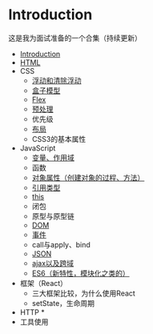 # Introduction
这是我为面试准备的一个合集（持续更新）

* [Introduction](README.md)
* [HTML](./HTML/README,md)
* CSS
    * [浮动和清除浮动](./css/float.md)
    * [盒子模型](./css/box.md)
    * [Flex](./css/flex.md)
    * [预处理](./css/pretreatment.md)
    * 优先级
    * [布局](./css/布局.md)
    * CSS3的基本属性
* JavaScript
    * [变量、作用域](./JavaScript/变量及其作用域.md)
    * 函数
    * [对象属性（创建对象的过程、方法）](./JavaScript/对象.md)
    * [引用类型](./JavaScript/引用类型.md)
    * [this](./JavaScript/this.md)
    * 闭包
    * 原型与原型链
    * [DOM](./JavaScript/DOM.md)
    * [事件](./JavaScript/事件.md)
    * call与apply、bind
    * [JSON](./JavaScript/JSON.md)
    * [ajax以及跨域](./JavaScript/ajax以及跨域.md)
    * [ES6（新特性，模块化之类的）](./JavaScript/ES6.md)
* 框架（React）
    * 三大框架比较，为什么使用React
    * setState，生命周期
* HTTP
    * 
* 工具使用